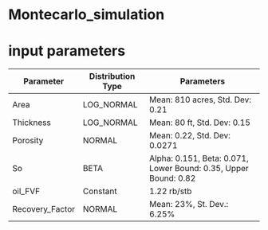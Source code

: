 # Montecarlo_simulation

# input parameters 

| Parameter           | Distribution Type | Parameters                                                      |
|---------------------|-------------------|-----------------------------------------------------------------|
| Area                | LOG_NORMAL        | Mean: 810 acres, Std. Dev: 0.21                                 |
| Thickness           | LOG_NORMAL        | Mean: 80 ft, Std. Dev: 0.15                                     |
| Porosity            | NORMAL            | Mean: 0.22, Std. Dev: 0.0271                                    |
| So                  | BETA              | Alpha: 0.151, Beta: 0.071, Lower Bound: 0.35, Upper Bound: 0.82 |
| oil_FVF             | Constant          | 1.22 rb/stb                                                     |
| Recovery_Factor     | NORMAL            | Mean: 23%, St. Dev.: 6.25%                                      |



